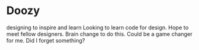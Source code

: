 # Doozy
designing to inspire and learn
Looking to learn code for design. Hope to meet fellow designers.
Brain change to do this. Could be a game changer for me.
Did I forget something?
